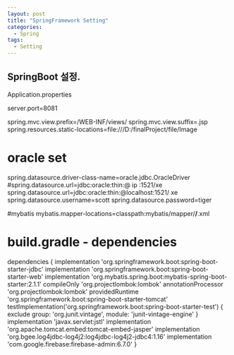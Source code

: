 ```yaml
---
layout: post
title: "SpringFramework Setting"
categories:
  - Spring
tags:
  - Setting
---
```


## SpringBoot 설정.

Application.properties

server.port=8081

spring.mvc.view.prefix=/WEB-INF/views/
spring.mvc.view.suffix=.jsp
spring.resources.static-locations=file:///D:/finalProject/file/Image

# oracle set
spring.datasource.driver-class-name=oracle.jdbc.OracleDriver
#spring.datasource.url=jdbc:oracle:thin:@ ip :1521/xe
spring.datasource.url=jdbc:oracle:thin:@localhost:1521/	xe
spring.datasource.username=scott
spring.datasource.password=tiger

#mybatis
mybatis.mapper-locations=classpath:mybatis/mapper/**/**.xml



# build.gradle - dependencies

dependencies {
	implementation 'org.springframework.boot:spring-boot-starter-jdbc'
	implementation 'org.springframework.boot:spring-boot-starter-web'
	implementation 'org.mybatis.spring.boot:mybatis-spring-boot-starter:2.1.1'
	compileOnly 'org.projectlombok:lombok'
	annotationProcessor 'org.projectlombok:lombok'
	providedRuntime 'org.springframework.boot:spring-boot-starter-tomcat'
	testImplementation('org.springframework.boot:spring-boot-starter-test') {
		exclude group: 'org.junit.vintage', module: 'junit-vintage-engine'
	}
	implementation 'javax.servlet:jstl'
  	implementation 'org.apache.tomcat.embed:tomcat-embed-jasper'
  	implementation 'org.bgee.log4jdbc-log4j2:log4jdbc-log4j2-jdbc4:1.16'
  	implementation 'com.google.firebase:firebase-admin:6.7.0'
}

